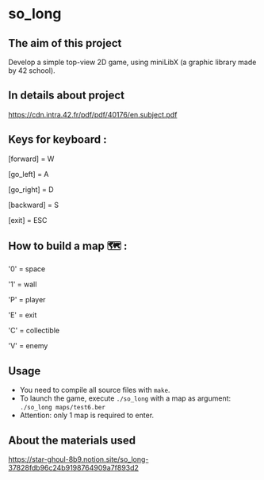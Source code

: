 # so_long

## The aim of this project

Develop a simple top-view 2D game, using miniLibX (a graphic library made by 42 school).

## In details about project

https://cdn.intra.42.fr/pdf/pdf/40176/en.subject.pdf

## Keys for keyboard :

[forward] = W

[go_left] = A

[go_right] = D

[backward] = S

[exit] = ESC

## How to build a map 🗺 :

'0' = space

'1' = wall

'P' = player

'E' = exit

'C' = collectible

'V' = enemy

## Usage

- You need to compile all source files with `make`.
- To launch the game, execute `./so_long` with a map as argument: \
`./so_long maps/test6.ber`
- Attention: only 1 map is required to enter.

## About the materials used

https://star-ghoul-8b9.notion.site/so_long-37828fdb96c24b9198764909a7f893d2
